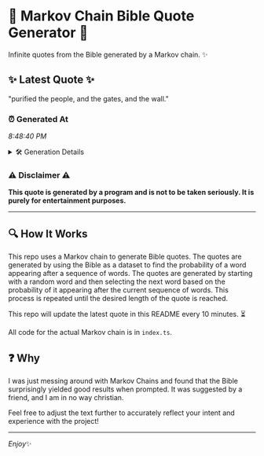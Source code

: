 # 📖 Markov Chain Bible Quote Generator 📖

Infinite quotes from the Bible generated by a Markov chain. ✨

## ✨ Latest Quote ✨
"purified the people, and the gates, and the wall."

### ⏰ Generated At
*8:48:40 PM*

<details>
    <summary>🛠️ Generation Details</summary>
    <p>
        <strong>🌱 Seed:</strong> purified<br>
        <strong>🔄 Iterations:</strong> 8<br>
        <strong>📜 Context History:</strong><br>[ purified ]: the<br>[ purified, the ]: people,<br>[ purified, the, people, ]: and<br>[ purified, the, people,, and ]: the<br>[ purified, the, people,, and, the ]: gates,<br>[ purified, the, people,, and, the, gates, ]: and<br>[ the, people,, and, the, gates,, and ]: the<br>[ people,, and, the, gates,, and, the ]: wall.<br>
    </p>
</details>

### ⚠️ Disclaimer ⚠️
**This quote is generated by a program and is not to be taken seriously. It is purely for entertainment purposes.**

---

## 🔍 How It Works

This repo uses a Markov chain to generate Bible quotes. The quotes are generated by using the Bible as a dataset to find the probability of a word appearing after a sequence of words. The quotes are generated by starting with a random word and then selecting the next word based on the probability of it appearing after the current sequence of words. This process is repeated until the desired length of the quote is reached.

This repo will update the latest quote in this README every 10 minutes. ⏳

All code for the actual Markov chain is in `index.ts`.

## ❓ Why

I was just messing around with Markov Chains and found that the Bible surprisingly yielded good results when prompted. 
It was suggested by a friend, and I am in no way christian.

Feel free to adjust the text further to accurately reflect your intent and experience with the project!

---

*Enjoy*✨
